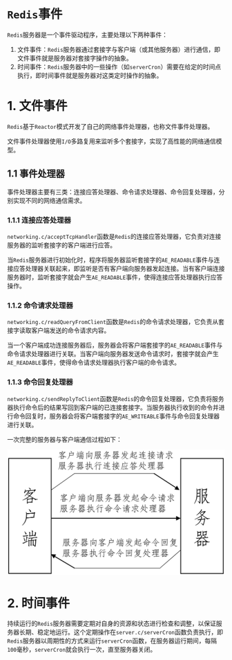 # `Redis`事件

`Redis`服务器是一个事件驱动程序，主要处理以下两种事件：

1. 文件事件：`Redis`服务器通过套接字与客户端（或其他服务器）进行通信，即文件事件就是服务器对套接字操作的抽象。
2. 时间事件：`Redis`服务器中的一些操作（如`serverCron`）需要在给定的时间点执行，即时间事件就是服务器对这类定时操作的抽象。

# 1. 文件事件

`Redis`基于`Reactor`模式开发了自己的网络事件处理器，也称文件事件处理器。

文件事件处理器使用`I/O`多路复用来监听多个套接字，实现了高性能的网络通信模型。

## 1.1 事件处理器

事件处理器主要有三类：连接应答处理器、命令请求处理器、命令回复处理器，分别实现不同的网络通信需求。

### 1.1.1 连接应答处理器

`networking.c/acceptTcpHandler`函数是`Redis`的连接应答处理器，它负责对连接服务器的监听套接字的客户端进行应答。

当`Redis`服务器进行初始化时，程序将服务器监听套接字的`AE_READABLE`事件与连接应答处理器关联起来，即监听是否有客户端向服务器发起连接。当有客户端连接服务器时，监听套接字就会产生`AE_READABLE`事件，使得连接应答处理器执行应答操作。

### 1.1.2 命令请求处理器

`networking.c/readQueryFromClient`函数是`Redis`的命令请求处理器，它负责从套接字读取客户端发送的命令请求内容。

当一个客户端成功连接服务器后，服务器会将客户端套接字的`AE_READABLE`事件与命令请求处理器进行关联。当客户端向服务器发送命令请求时，套接字就会产生`AE_READABLE`事件，使得命令请求处理器执行客户端的命令请求。

### 1.1.3 命令回复处理器

`networking.c/sendReplyToClient`函数是`Redis`的命令回复处理器，它负责将服务器执行命令后的结果写回到客户端的已连接套接字。当服务器执行收到的命令并进行命令回复时，服务器会将客户端套接字的`AE_WRITEABLE`事件与命令回复处理器进行关联。

一次完整的服务器与客户端通信过程如下：	

![](../pics/fileEv_1.png)

# 2. 时间事件

持续运行的`Redis`服务器需要定期对自身的资源和状态进行检查和调整，以保证服务器长期、稳定地运行。这个定期操作在`server.c/serverCron`函数负责执行，即`Redis`服务器以周期性的方式来运行`serverCron`函数，在服务器运行期间，每隔`100`毫秒，`serverCron`就会执行一次，直至服务器关闭。